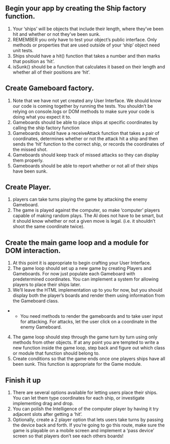 ## Begin your app by creating the Ship factory function.

1. Your ‘ships’ will be objects that include their length, where they’ve been hit and whether or not they’ve been sunk.
2. REMEMBER you only have to test your object’s public interface. Only methods or properties that are used outside of your ‘ship’ object need unit tests.
3. Ships should have a hit() function that takes a number and then marks that position as ‘hit’.
4. isSunk() should be a function that calculates it based on their length and whether all of their positions are ‘hit’.

## Create Gameboard factory.

1. Note that we have not yet created any User Interface. We should know our code is coming together by running the tests. You shouldn’t be relying on console.logs or DOM methods to make sure your code is doing what you expect it to.
2. Gameboards should be able to place ships at specific coordinates by calling the ship factory function
3. Gameboards should have a receiveAttack function that takes a pair of coordinates, determines whether or not the attack hit a ship and then sends the ‘hit’ function to the correct ship, or records the coordinates of the missed shot.
4. Gameboards should keep track of missed attacks so they can display them properly.
5. Gameboards should be able to report whether or not all of their ships have been sunk.

## Create Player.

1. players can take turns playing the game by attacking the enemy Gameboard.
2. The game is played against the computer, so make ‘computer’ players capable of making random plays. The AI does not have to be smart, but it should know whether or not a given move is legal. (i.e. it shouldn’t shoot the same coordinate twice).

## Create the main game loop and a module for DOM interaction.

1. At this point it is appropriate to begin crafting your User Interface.
2. The game loop should set up a new game by creating Players and Gameboards. For now just populate each Gameboard with predetermined coordinates. You can implement a system for allowing players to place their ships later.
3. We’ll leave the HTML implementation up to you for now, but you should display both the player’s boards and render them using information from the Gameboard class.

- - You need methods to render the gameboards and to take user input for attacking. For attacks, let the user click on a coordinate in the enemy Gameboard.

4. The game loop should step through the game turn by turn using only methods from other objects. If at any point you are tempted to write a new function inside the game loop, step back and figure out which class or module that function should belong to.
5. Create conditions so that the game ends once one players ships have all been sunk. This function is appropriate for the Game module.

## Finish it up

1. There are several options available for letting users place their ships. You can let them type coordinates for each ship, or investigate implementing drag and drop.
2. You can polish the Intelligence of the computer player by having it try adjacent slots after getting a ‘hit’.
3. Optionally, create a 2 player option that lets users take turns by passing the device back and forth. If you’re going to go this route, make sure the game is playable on a mobile screen and implement a ‘pass device’ screen so that players don’t see each others boards!

